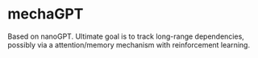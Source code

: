 # mechaGPT

Based on nanoGPT. Ultimate goal is to track long-range dependencies, possibly via a attention/memory mechanism with reinforcement learning.
